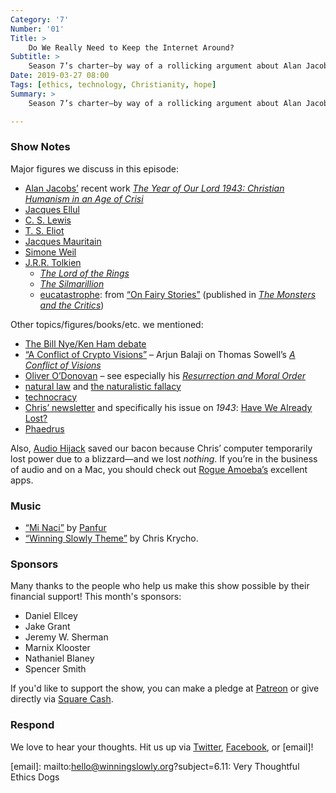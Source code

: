 ```yaml
---
Category: '7'
Number: '01'
Title: >
    Do We Really Need to Keep the Internet Around?
Subtitle: >
    Season 7’s charter—by way of a rollicking argument about Alan Jacobs’ <cite>The Year of Our Lord 1943</cite> and Tolkien’s idea of eucatastrophe.
Date: 2019-03-27 08:00
Tags: [ethics, technology, Christianity, hope]
Summary: >
    Season 7’s charter—by way of a rollicking argument about Alan Jacobs’ The Year of Our Lord 1943 and Tolkien’s idea of eucatastrophe.

---
```


### Show Notes

Major figures we discuss in this episode:

-	[Alan Jacobs’](https://ayjay.org) recent work [<cite>The Year of Our Lord 1943: Christian Humanism in an Age of Crisi</cite>](https://www.alibris.com/search/books/isbn/9780190864651?qwork=40202620)
-	[Jacques Ellul](https://en.wikipedia.org/wiki/Jacques_Ellul)
- [C. S. Lewis](https://en.wikipedia.org/wiki/C._S._Lewis)
- [T. S. Eliot](https://en.wikipedia.org/wiki/T._S._Eliot)
- [Jacques Mauritain](https://en.wikipedia.org/wiki/Jacques_Maritain)
- [Simone Weil](https://en.wikipedia.org/wiki/Simone_Weil)
- [J.R.R. Tolkien](https://en.wikipedia.org/wiki/J._R._R._Tolkien)
    -	[<cite>The Lord of the Rings</cite>](https://www.alibris.com/The-Lord-of-the-Rings-J-R-R-Tolkien/book/4033182?matches=1961)
    - [<cite>The Silmarillion</cite>](https://www.alibris.com/The-Silmarillion-J-R-R-Tolkien/book/6088093?matches=826)
    - [eucatastrophe](https://en.wikipedia.org/wiki/Eucatastrophe): from [“On Fairy Stories”](http://brainstorm-services.com/wcu-2005/fairystories-tolkien.html) (published in [<cite>The Monsters and the Critics</cite>](https://www.alibris.com/search/books/isbn/9780261102637?qwork=14501291))

Other topics/figures/books/etc. we mentioned:

- [The Bill Nye/Ken Ham debate](https://en.wikipedia.org/wiki/Bill_Nye–Ken_Ham_debate)
- [“A Conflict of Crypto Visions”](https://medium.com/@arjunblj/a-conflict-of-crypto-visions-6f3e28066454) – Arjun Balaji on Thomas Sowell’s [<cite>A Conflict of Visions</cite>](https://www.alibris.com/A-Conflict-of-Visions-Ideological-Origins-of-Political-Struggles-Thomas-Sowell/book/1282167?matches=55)
-	[Oliver O’Donovan](https://en.wikipedia.org/wiki/Oliver_O'Donovan) – see especially his [<cite>Resurrection and Moral Order</cite>](https://www.alibris.com/Resurrection-and-Moral-Order-An-Outline-for-Evangelical-Ethics-Oliver-ODonovan/book/5719974?matches=35)
- [natural law](https://en.wikipedia.org/wiki/Natural_law) and [the naturalistic fallacy](https://en.wikipedia.org/wiki/Naturalistic_fallacy)
-	[technocracy](https://en.wikipedia.org/wiki/Technocracy)
- [Chris’ newsletter](https://buttondown.email/chriskrycho) and specifically his issue on <cite>1943</cite>: [Have We Already Lost?](https://buttondown.email/chriskrycho/archive/b41c8ea6-9021-45d3-b42f-3bcb6f890475])
- [Phaedrus](https://en.wikipedia.org/wiki/Phaedrus_(dialogue))

Also, [Audio Hijack](https://www.rogueamoeba.com/audiohijack/) saved our bacon because Chris’ computer temporarily lost power due to a blizzard—and we lost *nothing*. If you’re in the business of audio and on a Mac, you should check out [Rogue Amoeba’s](https://www.rogueamoeba.com) excellent apps.

### Music

- [“Mi Naci”](https://www.amazon.com/Mi-Naci/dp/B07JG1NZNC) by [Panfur](https://www.amazon.com/Mi-Naci/dp/B07JG1NZNC)
- [“Winning Slowly Theme”](https://soundcloud.com/chriskrycho/winning-slowly) by Chris Krycho. 

### Sponsors

Many thanks to the people who help us make this show possible by their financial support! This month's sponsors:

- Daniel Ellcey
- Jake Grant
- Jeremy W. Sherman
- Marnix Klooster
- Nathaniel Blaney
- Spencer Smith

If you'd like to support the show, you can make a pledge at [Patreon] or give directly via [Square Cash].

[Patreon]: https://www.patreon.com/winningslowly
[Square Cash]: https://cash.me/$winningslowly


### Respond

We love to hear your thoughts. Hit us up via [Twitter], [Facebook], or [email]!

[Twitter]: //www.twitter.com/winningslowly
[Facebook]: //www.facebook.com/winningslowlypodcast
[email]: mailto:hello@winningslowly.org?subject=6.11: Very Thoughtful Ethics Dogs
